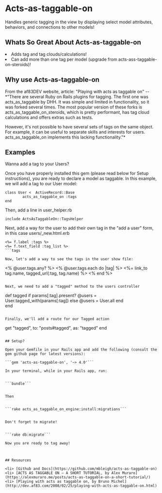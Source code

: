 # Acts-as-taggable-on

Handles generic tagging in the view by displaying select model attributes, behaviors, and connections to other models!


## Whats So Great About Acts-as-taggable-on

<li> Adds tag and tag clouds/calculations!
<li> Can add more than one tag per model (upgrade from acts-ass-taggable-on-steroids)!


## Why use Acts-as-taggable-on

From the af83DEV website, article: "Playing with acts as taggable on" -- *"There are several Ruby on Rails plugins for tagging. The first one was acts_as_taggable by DHH. It was simple and limited in functionality, so it was forked several times. The most popular version of these forks is acts_as_taggable_on_steroids, which is pretty performant, has tag cloud calculations and offers extras such as tests.

However, it's not possible to have several sets of tags on the same object. For example, it can be useful to separate skills and interests for users. acts_as_taggable_on implements this lacking functionality."*


## Examples

Wanna add a tag to your Users?

Once you have properly installed this gem (please read below for Setup instructions), you are ready to declare a model as taggable. In this example, we will add a tag to our User model:

```
class User <  ActiveRecord::Base
  		acts_as_taggable_on :tags
end
```

Then, add a line in user_helper.rb

```
include ActsAsTaggableOn::TagsHelper
```

Next, add a way for the user to add their own tag in the "add a user" form, in this case users/_new.html.erb

```
<%= f.label :tags %>
<%= f.text_field :tag_list %>
```tags

Now, let's add a way to see the tags in the user show file:

```
<% @user.tags.any? %>
   <% @user.tags.each do |tag| %>
   <%= link_to tag.name, tagged_url(:tag, tag.name) %>
<% end %>
```

Next, we need to add a "tagged" method to the users controller

```
def tagged
  if params[:tag].present? 
    @users = User.tagged_with(params[:tag])
  else 
    @users = User.all
  end  
end
```

Finally, we'll add a route for our Tagged action

```
get "tagged", to: "posts#tagged", as: "tagged"
end
```

## Setup?

Open your Gemfile in your Rails app and add the following (consult the gem github page for latest versions):

```gem 'acts-as-taggable-on', '~> 4.0'```

In your terminal, while in your Rails app, run:


```bundle```


Then


```rake acts_as_taggable_on_engine:install:migrations```


Don't forget to migrate!


```rake db:migrate```

Now you are ready to tag away!



## Resources

<li> [Github and Docs](https://github.com/mbleigh/acts-as-taggable-on)
<li> [ACTS AS TAGGABLE ON – A SHORT TUTORIAL, by Alex Muraro](https://alexmuraro.me/posts/acts-as-taggable-on-a-short-tutorial/)
<li> [Playing with acts as taggable on, by Bruno Michel](http://dev.af83.com/2008/02/25/playing-with-acts-as-taggable-on.html)
